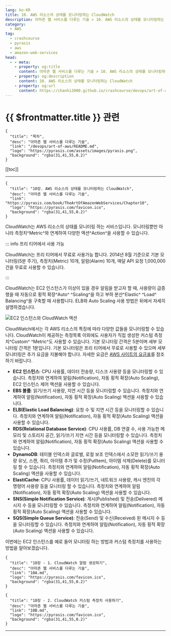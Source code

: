 ```yaml
---
lang: ko-KR
title: 10. AWS 리소스의 상태를 모니터링하는 CloudWatch
description: 아마존 웹 서비스를 다루는 기술 > 10. AWS 리소스의 상태를 모니터링하는 CloudWatch
category:
  - AWS
tag: 
  - crashcourse
  - pyrasis
  - aws 
  - amazon-web-services
head:
  - - meta:
    - property: og:title
      content: 아마존 웹 서비스를 다루는 기술 > 10. AWS 리소스의 상태를 모니터링하는 CloudWatch
    - property: og:description
      content: 10. AWS 리소스의 상태를 모니터링하는 CloudWatch
    - property: og:url
      content: https://chanhi2000.github.io/crashcourse/devops/art-of-aws/10.html
---
```


# {{ $frontmatter.title }} 관련

```component VPCard
{
  "title": "목차",
  "desc": "아마존 웹 서비스를 다루는 기술",
  "link": "/devops/art-of-aws/README.md",
  "logo": "https://pyrasis.com/assets/images/pyrasis.png",
  "background": "rgba(31,41,55,0.2)"
}
```

[[toc]]

---

```component VPCard
{
  "title": "10장. AWS 리소스의 상태를 모니터링하는 CloudWatch",
  "desc": "아마존 웹 서비스를 다루는 기술",
  "link": "https://pyrasis.com/book/TheArtOfAmazonWebServices/Chapter10",
  "logo": "https://pyrasis.com/favicon.ico",
  "background": "rgba(31,41,55,0.2)"
}
```

CloudWatch는 AWS 리소스의 상태를 모니터링 하는 서비스입니다. 모니터링뿐만 아니라 측정치^Metric^와 연계하여 다양한 액션^Action^을 사용할 수 있습니다.

::: info 프리 티어에서 사용 가능

CloudWatch는 프리 티어에서 무료로 사용가능 합니다. 2014년 8월 기준으로 기본 모니터링(5분 주기), 측정치(Metric) 10개, 알람(Alarm) 10개, 매달 API 요청 1,000,000건을 무료로 사용할 수 있습니다.

:::

CloudWatch는 EC2 인스턴스가 이상이 있을 경우 알림을 받고자 할 때, 사용량이 급증했을 때 자동으로 횡적 확장^Auto^ ^Scaling^을 하고 부하 분산^Elastic^ ^Load^ Balancing^을 구축할 때 사용합니다. ELB와 Auto Scaling 사용 방법은 뒤에서 자세히 설명하겠습니다.

![EC2 인스턴스와 CloudWatch 액션](https://pyrasis.com/assets/images/TheArtOfAmazonWebServicesChapter10/1.png)

CloudWatch에서는 각 AWS 리소스의 특징에 따라 다양한 값들을 모니터링할 수 있습니다. CloudWatch이 제공하는 측정목록 이외에도 사용자가 직접 생성한 커스텀 측정치^Custom^ ^Metric^도 사용할 수 있습니다. 기본 모니터링 간격은 5분이며 세부 모니터링 간격은 1분입니다. 기본 모니터링은 프리 티어에서 무료로 사용할 수 있으며 세부 모니터링은 추가 요금을 지불해야 합니다. 자세한 요금은 [<FontIcon icon="fa-brands fa-aws"/>AWS 사이트의 요금표](http://aws.amazon.com/ko/ec2/pricing/)를 참조하기 바랍니다.

- **EC2 인스턴스**: CPU 사용률, 데이터 전송량, 디스크 사용량 등을 모니터링할 수 있습니다. 측정치와 연계하여 알림(Notification), 자동 횡적 확장(Auto Scaling), EC2 인스턴스 제어 액션을 사용할 수 있습니다.
- **EBS 볼륨**: 읽기/쓰기 사용량, 지연 시간 등을 모니터링할 수 있습니다. 측정치와 연계하여 알림(Notification), 자동 횡적 확장(Auto Scaling) 액션을 사용할 수 있습니다.
- **ELB(Elastic Load Balancing)**: 요청 수 및 지연 시간 등을 모니터링할 수 있습니다. 측정치와 연계하여 알림(Notification), 자동 횡적 확장(Auto Scaling) 액션을 사용할 수 있습니다.
- **RDS(Relational Database Service)**: CPU 사용률, DB 연결 수, 사용 가능한 메모리 및 스토리지 공간, 읽기/쓰기 지연 시간 등을 모니터링할 수 있습니다. 측정치와 연계하여 알림(Notification), 자동 횡적 확장(Auto Scaling) 액션을 사용할 수 있습니다.
- **DynamoDB**: 테이블 인덱스와 글로벌, 로컬 보조 인덱스에서 소모한 읽기/쓰기 용량 유닛, 스캔, 쿼리, 아이템 추가 및 수정(PutItem), 아이템 삭제(Delete)를 모니터링 할 수 있습니다. 측정치와 연계하여 알림(Notification), 자동 횡적 확장(Auto Scaling) 액션을 사용할 수 있습니다.
- **ElastiCache**: CPU 사용률, 데이터 읽기/쓰기, 네트워크 사용량, 캐시 엔진의 각 명령어 사용량 등을 모니터링 할 수 있습니다. 측정치와 연계하여 알림(Notification), 자동 횡적 확장(Auto Scaling) 액션을 사용할 수 있습니다.
- **SNS(Simple Notification Service)**: 게시(Published) 및 전송(Delivered) 메시지 수 등을 모니터링할 수 있습니다. 측정치와 연계하여 알림(Notification), 자동 횡적 확장(Auto Scaling) 액션을 사용할 수 있습니다.
- **SQS(Simple Queue Service)**: 전송(Send) 및 수신(Received) 된 메시지 수 등을 모니터링할 수 있습니다. 측정치와 연계하여 알림(Notification), 자동 횡적 확장(Auto Scaling) 액션을 사용할 수 있습니다.

이번에는 EC2 인스턴스를 예로 들어 모니터링 하는 방법과 커스텀 측정치를 사용하는 방법을 알아보겠습니다.

```component VPCard
{
  "title": "10장 - 1. CloudWatch 알람 생성하기",
  "desc": "아마존 웹 서비스를 다루는 기술",
  "link": "10A.md",
  "logo": "https://pyrasis.com/favicon.ico",
  "background": "rgba(31,41,55,0.2)"
}
```

```component VPCard
{
  "title": "10장 - 2. CloudWatch 커스텀 측정치 사용하기",
  "desc": "아마존 웹 서비스를 다루는 기술",
  "link": "10B.md",
  "logo": "https://pyrasis.com/favicon.ico",
  "background": "rgba(31,41,55,0.2)"
}
```

---

<TagLinks />